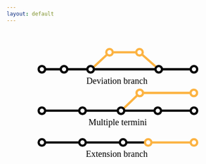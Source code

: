 ```yaml
---
layout: default
---
```

<svg xmlns="http://www.w3.org/2000/svg" viewBox="-329 181 300 200" enable-background="new -329 181 300 200"><style type="text/css">.st0{fill:none;stroke:#FCB342;stroke-width:3;stroke-miterlimit:10;} .st1{fill:none;stroke:#010101;stroke-width:3;stroke-miterlimit:10;} .st2{fill:#010101;} .st3{font-family:&apos;SourceSansPro-Regular&apos;;} .st4{font-size:12px;} .st5{fill:#FFFFFF;stroke:#010101;stroke-width:3;stroke-miterlimit:10;} .st6{fill:#FFFFFF;stroke:#FCB342;stroke-width:3;stroke-miterlimit:10;}</style><g id="XMLID_487_"><g id="XMLID_103_"><g id="XMLID_98_"><path id="XMLID_101_" class="st0" d="M-214.9 234.3l25.2-23.4h40.6l26.1 23"/><path id="XMLID_99_" class="st1" d="M-281.5 233.9h206"/></g><text id="XMLID_83_" transform="translate(-221.101 253.809)" class="st2 st3 st4">Deviation branch</text></g><g id="XMLID_75_"><g id="XMLID_87_"><path id="XMLID_89_" class="st0" d="M-174.1 290.3l25.4-24.4h73.2"/><path id="XMLID_88_" class="st1" d="M-281.5 289.9h206"/></g><text id="XMLID_82_" transform="translate(-218.071 309.589)" class="st2 st3 st4">Multiple termini</text></g><g id="XMLID_102_"><g id="XMLID_84_"><path id="XMLID_86_" class="st1" d="M-281.5 332.9h145"/><path id="XMLID_85_" class="st0" d="M-137.5 332.9h62"/></g><text id="XMLID_81_" transform="translate(-221.694 352.611)" class="st2 st3 st4">Extension branch</text></g><circle id="XMLID_15_" class="st5" cx="-281.3" cy="233.9" r="4.4"/><circle id="XMLID_17_" class="st5" cx="-251.3" cy="233.9" r="4.4"/><circle id="XMLID_18_" class="st5" cx="-215.3" cy="233.9" r="4.4"/><circle id="XMLID_21_" class="st6" cx="-189.7" cy="210.9" r="4.4"/><circle id="XMLID_28_" class="st6" cx="-148.7" cy="265.9" r="4.4"/><circle id="XMLID_34_" class="st6" cx="-137.3" cy="332.9" r="4.4"/><circle id="XMLID_38_" class="st6" cx="-75.3" cy="332.9" r="4.4"/><circle id="XMLID_29_" class="st6" cx="-75.5" cy="265.9" r="4.4"/><circle id="XMLID_22_" class="st6" cx="-149.1" cy="210.9" r="4.4"/><circle id="XMLID_19_" class="st5" cx="-123" cy="233.9" r="4.4"/><circle id="XMLID_20_" class="st5" cx="-75.3" cy="233.9" r="4.4"/><circle id="XMLID_27_" class="st5" cx="-281.3" cy="290" r="4.4"/><circle id="XMLID_26_" class="st5" cx="-226.3" cy="290" r="4.4"/><circle id="XMLID_25_" class="st5" cx="-174.1" cy="290" r="4.4"/><circle id="XMLID_32_" class="st5" cx="-281.3" cy="332.9" r="4.4"/><circle id="XMLID_31_" class="st5" cx="-226.3" cy="332.9" r="4.4"/><circle id="XMLID_30_" class="st5" cx="-171.3" cy="332.9" r="4.4"/><circle id="XMLID_24_" class="st5" cx="-124.3" cy="290" r="4.4"/><circle id="XMLID_23_" class="st5" cx="-75.3" cy="290" r="4.4"/></g></svg>

